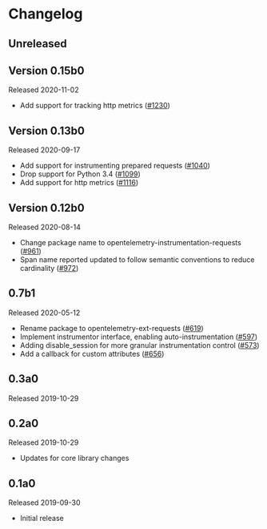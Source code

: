 # Changelog

## Unreleased

## Version 0.15b0

Released 2020-11-02

- Add support for tracking http metrics
  ([#1230](https://github.com/open-telemetry/opentelemetry-python/pull/1230))

## Version 0.13b0

Released 2020-09-17

- Add support for instrumenting prepared requests
  ([#1040](https://github.com/open-telemetry/opentelemetry-python/pull/1040))
- Drop support for Python 3.4
  ([#1099](https://github.com/open-telemetry/opentelemetry-python/pull/1099))
- Add support for http metrics
  ([#1116](https://github.com/open-telemetry/opentelemetry-python/pull/1116))

## Version 0.12b0

Released 2020-08-14

- Change package name to opentelemetry-instrumentation-requests
  ([#961](https://github.com/open-telemetry/opentelemetry-python/pull/961))
- Span name reported updated to follow semantic conventions to reduce
  cardinality ([#972](https://github.com/open-telemetry/opentelemetry-python/pull/972))

## 0.7b1

Released 2020-05-12

- Rename package to opentelemetry-ext-requests
  ([#619](https://github.com/open-telemetry/opentelemetry-python/pull/619))
- Implement instrumentor interface, enabling auto-instrumentation
  ([#597](https://github.com/open-telemetry/opentelemetry-python/pull/597))
- Adding disable_session for more granular instrumentation control
  ([#573](https://github.com/open-telemetry/opentelemetry-python/pull/573))
- Add a callback for custom attributes
  ([#656](https://github.com/open-telemetry/opentelemetry-python/pull/656))

## 0.3a0

Released 2019-10-29

## 0.2a0

Released 2019-10-29

- Updates for core library changes

## 0.1a0

Released 2019-09-30

- Initial release
